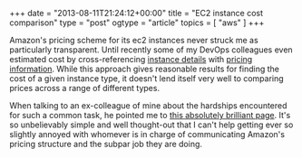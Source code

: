 +++
date = "2013-08-11T21:24:12+00:00"
title = "EC2 instance cost comparison"
type = "post"
ogtype = "article"
topics = [ "aws" ]
+++

Amazon's pricing scheme for its ec2 instances never struck me as particularly transparent. Until recently some of my DevOps colleagues even estimated cost by cross-referencing [instance details](https://aws.amazon.com/ec2/instance-types) with [pricing information](http://aws.amazon.com/ec2/pricing). While this approach gives reasonable results for finding the cost of a given instance type, it doesn't lend itself very well to comparing prices across a range of different types.

When talking to an ex-colleague of mine about the hardships encountered for such a common task, he pointed me to [this absolutely brilliant page](http://www.ec2instances.info). It's so unbelievably simple and well thought-out that I can't help getting ever so slightly annoyed with whomever is in charge of communicating Amazon's pricing structure and the subpar job they are doing.
